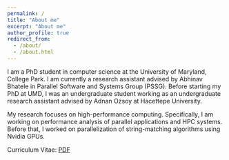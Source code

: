 ```yaml
---
permalink: /
title: "About me"
excerpt: "About me"
author_profile: true
redirect_from: 
  - /about/
  - /about.html
---
```

I am a PhD student in computer science at the University of Maryland, College Park. 
I am currently a research assistant advised by Abhinav Bhatele in Parallel Software 
and Systems Group (PSSG). Before starting my PhD at UMD, I was an undergraduate student 
working as an undergraduate research assistant advised by Adnan Ozsoy at Hacettepe University.

My research focuses on high-performance computing. Specifically, I am working on performance 
analysis of parallel applications and HPC systems. Before that, I worked on parallelization 
of string-matching algorithms using Nvidia GPUs.

Curriculum Vitae: [PDF](https://ocnkr.github.io/files/OnurCankurCV.pdf)